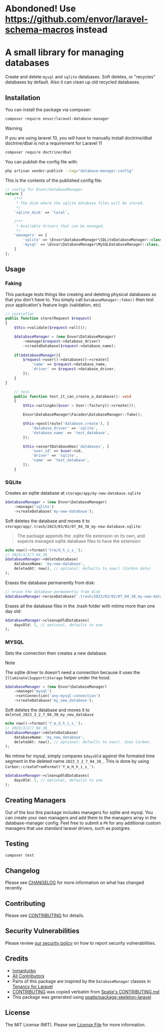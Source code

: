 # Abondoned! Use <https://github.com/envor/laravel-schema-macros> instead
# A small library for managing databases

Create and delete `mysql` and `sqlite` databases. Soft deletes, or "recycles" databases by default. Also it can clean up old recycled databases.

## Installation

You can install the package via composer:

```bash
composer require envor/laravel-database-manager
```

> [!WARNING]  
> If you are using laravel 10, you will have to manually install doctrine/dbal    
> doctrine/dbal is not a requirement for Laravel 11

```bash
composer require doctrine/dbal
```

You can publish the config file with:

```bash
php artisan vendor:publish --tag="database-manager-config"
```

This is the contents of the published config file:

```php
// config for Envor/DatabaseManager
return [
    /***
     * The disk where the sqlite database files will be stored.
     */
    'sqlite_disk' => 'local',

    /***
     * Available drivers that can be managed.
     */
    'managers' => [
        'sqlite' => \Envor\DatabaseManager\SQLiteDatabaseManager::class,
        'mysql' => \Envor\DatabaseManager\MySQLDatabaseManager::class,
    ]
];
```

## Usage

### Faking

This package tests things like creating and deleting physical databases so that you don't have to. You simply call `DatabaseManager::fake()` then test your application's feature logic (validation, etc)

```php
// controller
public function store(Request $request)
{
    $this->validate($request->all());

    $databaseManager = (new Envor\DatabaseManager)
        ->manage($request->database_driver)
        ->createDatabase($request->database_name);
    
    if($databaseManager){
        $request->user()->databases()->create([
            'name' => $request->database_name,
            'driver' => $request->database_driver,
        ]);
    }
}
```

```php
    // test
    public function test_it_can_create_a_database(): void
    {
        $this->actingAs($user = User::factory()->create());

        Envor\DatabaseManager\Facades\DatabaseManager::fake();

        $this->post(route('database.create'), [
            'database_driver' => 'sqlite',
            'database_name' => 'test_database',
        ]);

        $this->assertDatabaseHas('databases', [
            'user_id' => $user->id,
            'driver' => 'sqlite',
            'name' => 'test_database',
        ]);
    }
```

### SQLite

Creates an sqlite database at `storage/app/my-new-database.sqlite`

```php
$databaseManager = (new Envor\DatabaseManager)
    ->manage('sqlite')
    ->createDatabase('my-new-database');
```

Soft deletes the database and moves it to `storage/app/.trash/2023/03/02/07_04_38_my-new-database.sqlite`:

> The package appends the .sqlite file extension on its own,
> and expects managed sqlite database files to have the extension

```php
echo now()->format('Y/m/d_h_i_s_');
// 2023/3/2/7_04_38_
$databaseManager->deleteDatabase(
    databaseName: 'my-new-database', 
    deletedAt: now(), // optional: defaults to now() (Carbon date)
);
```

Erases the database permanently from disk:

```php
// erase the database permanently from disk
$databaseManager->eraseDatabase('.trash/2023/03/02/07_04_38_my-new-database');
```

Erases all the database files in the .trash folder with mtime more than one day old:

```php
$databaseManager->cleanupOldDatabases(
    daysOld: 1, // optional, defaults to one
);
```


### MYSQL

Sets the connection then creates a new database.
> [!NOTE]
> The sqlite driver to doesn't need a connection because it uses the `Illuminate\Support\Storage` helper under the hood.

```php
$databaseManager = (new Envor\DatabaseManager)
    ->manage('mysql')
    ->setConnection('any-mysql-connection')
    ->createDatabase('my_new_database');
```
Soft deletes the database and moves it to `deleted_2023_3_2_7_04_38_my_new_database`

```php
echo now()->format('Y_m_d_h_i_s_');
// 2023/3/2/7_04_38_
$databaseManager->deleteDatabase(
    databaseName: 'my_new_database', 
    deletedAt: now(), // optional: defaults to now(). Uses Carbon. 
);
```

No mtime for mysql, simply compares `$daysOld` against the formated time segment in the deleted name `2023_3_2_7_04_38_`.
This is done by using `Carbon::createFromFormat('Y_m_H_h_i_s_')`.

```php
$databaseManager->cleanupOldDatabases(
    daysOld: 1, // optional, defaults to one
);
```

## Creating Managers

Out of the box this package includes managers for sqlite and mysql. You can create your own managers and add them to the managers array in the database-manager config.
Feel free to submit a `PR` for any additional custom managers that use standard laravel drivers, such as postgres.

## Testing

```bash
composer test
```

## Changelog

Please see [CHANGELOG](CHANGELOG.md) for more information on what has changed recently.

## Contributing

Please see [CONTRIBUTING](.github/CONTRIBUTING.md) for details.

## Security Vulnerabilities

Please review [our security policy](../../security/policy) on how to report security vulnerabilities.

## Credits

- [inmanturbo](https://github.com/envor)
- [All Contributors](../../contributors)
- Parts of this package are inspired by the `DatabaseManager` classes in [Tenancy for Laravel](https://github.com/archtechx/tenancy)
- [CONTRIBUTING](.github/CONTRIBUTING.md) was copied verbatim from [Spatie's CONTRIBUTING.md](https://github.com/spatie/.github/blob/main/CONTRIBUTING.md)
- This package was generated using [spatie/package-skeleton-laravel](https://github.com/spatie/package-skeleton-laravel)

## License

The MIT License (MIT). Please see [License File](LICENSE.md) for more information.
